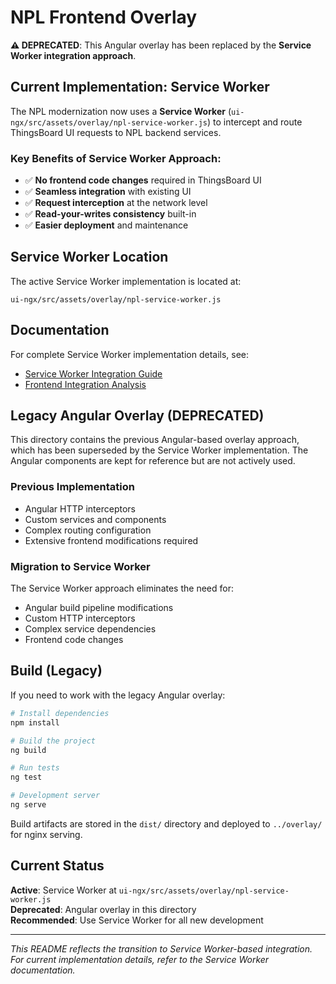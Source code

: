 # NPL Frontend Overlay

**⚠️ DEPRECATED**: This Angular overlay has been replaced by the **Service Worker integration approach**.

## Current Implementation: Service Worker

The NPL modernization now uses a **Service Worker** (`ui-ngx/src/assets/overlay/npl-service-worker.js`) to intercept and route ThingsBoard UI requests to NPL backend services.

### Key Benefits of Service Worker Approach:
- ✅ **No frontend code changes** required in ThingsBoard UI
- ✅ **Seamless integration** with existing UI
- ✅ **Request interception** at the network level
- ✅ **Read-your-writes consistency** built-in
- ✅ **Easier deployment** and maintenance

## Service Worker Location

The active Service Worker implementation is located at:
```
ui-ngx/src/assets/overlay/npl-service-worker.js
```

## Documentation

For complete Service Worker implementation details, see:
- [Service Worker Integration Guide](../docs/SERVICE_WORKER_INTEGRATION.md)
- [Frontend Integration Analysis](../docs/FRONTEND_INTEGRATION_ANALYSIS.md)

## Legacy Angular Overlay (DEPRECATED)

This directory contains the previous Angular-based overlay approach, which has been superseded by the Service Worker implementation. The Angular components are kept for reference but are not actively used.

### Previous Implementation
- Angular HTTP interceptors
- Custom services and components
- Complex routing configuration
- Extensive frontend modifications required

### Migration to Service Worker
The Service Worker approach eliminates the need for:
- Angular build pipeline modifications
- Custom HTTP interceptors
- Complex service dependencies
- Frontend code changes

## Build (Legacy)

If you need to work with the legacy Angular overlay:

```bash
# Install dependencies
npm install

# Build the project
ng build

# Run tests
ng test

# Development server
ng serve
```

Build artifacts are stored in the `dist/` directory and deployed to `../overlay/` for nginx serving.

## Current Status

**Active**: Service Worker at `ui-ngx/src/assets/overlay/npl-service-worker.js`  
**Deprecated**: Angular overlay in this directory  
**Recommended**: Use Service Worker for all new development

---

*This README reflects the transition to Service Worker-based integration. For current implementation details, refer to the Service Worker documentation.*
